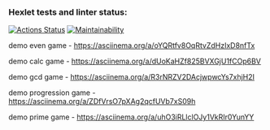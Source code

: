 ### Hexlet tests and linter status:
[![Actions Status](https://github.com/Happer56/frontend-project-44/actions/workflows/hexlet-check.yml/badge.svg)](https://github.com/Happer56/frontend-project-44/actions)
[![Maintainability](https://api.codeclimate.com/v1/badges/84e7e5cde54c6011121c/maintainability)](https://codeclimate.com/github/Happer56/frontend-project-44/maintainability)

demo even game - https://asciinema.org/a/oYQRtfv8OqRtvZdHzIxD8nfTx

demo calc game - https://asciinema.org/a/dUoKaHZf825BVXGjU1fCOp6BV

demo gcd game - https://asciinema.org/a/R3rNRZV2DAcjwpwcYs7xhjH2I

demo progression game - https://asciinema.org/a/ZDfVrsO7pXAg2qcfUVb7xS09h

demo prime game - https://asciinema.org/a/uhO3iRLlclOJy1VkRIr0YunYY